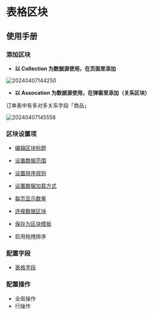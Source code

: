 # 表格区块

## 使用手册

### 添加区块

- **以 Collection 为数据源使用，在页面里添加**

![20240407144250](https://nocobase-docs.oss-cn-beijing.aliyuncs.com/20240407144250.png)

- **以 Assocation 为数据源使用，在弹窗里添加（关系区块）**

订单表中有多对多关系字段「商品」

![20240407145558](https://nocobase-docs.oss-cn-beijing.aliyuncs.com/20240407145558.png)
### 区块设置项

- [编辑区块标题](/handbook/ui/blocks/block-settings/block-title)
- [设置数据范围](/handbook/ui/blocks/block-settings/data-scope)
- [设置排序规则](/handbook/ui/blocks/block-settings/sorting-rule)
- [设置数据加载方式](/handbook/ui/blocks/block-settings/loading-mode)
- [每页显示数量](/handbook/ui/blocks/block-settings/per-page)
- [连接数据区块](/handbook/ui/blocks/block-settings/connect-block)
- [保存为区块模板](/handbook/ui/blocks/block-settings/block-template)

- 启用拖拽排序



### 配置字段
- [表格字段](/handbook/ui/fields/field-settings/common/table-column)

### 配置操作

- 全局操作
- 行操作

